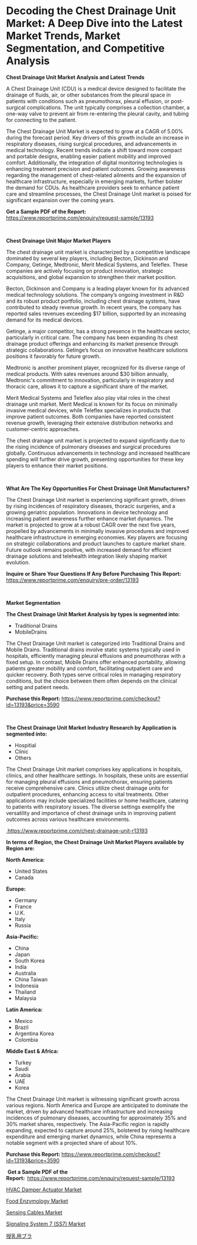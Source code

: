 <p><h1>Decoding the Chest Drainage Unit Market: A Deep Dive into the Latest Market Trends, Market Segmentation, and Competitive Analysis</h1></p><p><strong>Chest Drainage Unit Market Analysis and Latest Trends</strong></p>
<p><p>A Chest Drainage Unit (CDU) is a medical device designed to facilitate the drainage of fluids, air, or other substances from the pleural space in patients with conditions such as pneumothorax, pleural effusion, or post-surgical complications. The unit typically comprises a collection chamber, a one-way valve to prevent air from re-entering the pleural cavity, and tubing for connecting to the patient.</p><p>The Chest Drainage Unit Market is expected to grow at a CAGR of 5.00% during the forecast period. Key drivers of this growth include an increase in respiratory diseases, rising surgical procedures, and advancements in medical technology. Recent trends indicate a shift toward more compact and portable designs, enabling easier patient mobility and improved comfort. Additionally, the integration of digital monitoring technologies is enhancing treatment precision and patient outcomes. Growing awareness regarding the management of chest-related ailments and the expansion of healthcare infrastructure, especially in emerging markets, further bolster the demand for CDUs. As healthcare providers seek to enhance patient care and streamline processes, the Chest Drainage Unit market is poised for significant expansion over the coming years.</p></p>
<p><strong>Get a Sample PDF of the Report:&nbsp;</strong> <a href="https://www.reportprime.com/enquiry/request-sample/13193">https://www.reportprime.com/enquiry/request-sample/13193</a></p>
<p>&nbsp;</p>
<p><strong>Chest Drainage Unit Major Market Players</strong></p>
<p><p>The chest drainage unit market is characterized by a competitive landscape dominated by several key players, including Becton, Dickinson and Company, Getinge, Medtronic, Merit Medical Systems, and Teleflex. These companies are actively focusing on product innovation, strategic acquisitions, and global expansion to strengthen their market position.</p><p>Becton, Dickinson and Company is a leading player known for its advanced medical technology solutions. The company’s ongoing investment in R&D and its robust product portfolio, including chest drainage systems, have contributed to steady revenue growth. In recent years, the company has reported sales revenues exceeding $17 billion, supported by an increasing demand for its medical devices.</p><p>Getinge, a major competitor, has a strong presence in the healthcare sector, particularly in critical care. The company has been expanding its chest drainage product offerings and enhancing its market presence through strategic collaborations. Getinge’s focus on innovative healthcare solutions positions it favorably for future growth.</p><p>Medtronic is another prominent player, recognized for its diverse range of medical products. With sales revenues around $30 billion annually, Medtronic's commitment to innovation, particularly in respiratory and thoracic care, allows it to capture a significant share of the market.</p><p>Merit Medical Systems and Teleflex also play vital roles in the chest drainage unit market. Merit Medical is known for its focus on minimally invasive medical devices, while Teleflex specializes in products that improve patient outcomes. Both companies have reported consistent revenue growth, leveraging their extensive distribution networks and customer-centric approaches.</p><p>The chest drainage unit market is projected to expand significantly due to the rising incidence of pulmonary diseases and surgical procedures globally. Continuous advancements in technology and increased healthcare spending will further drive growth, presenting opportunities for these key players to enhance their market positions.</p></p>
<p>&nbsp;</p>
<p><strong>What Are The Key Opportunities For Chest Drainage Unit Manufacturers?</strong></p>
<p><p>The Chest Drainage Unit market is experiencing significant growth, driven by rising incidences of respiratory diseases, thoracic surgeries, and a growing geriatric population. Innovations in device technology and increasing patient awareness further enhance market dynamics. The market is projected to grow at a robust CAGR over the next five years, propelled by advancements in minimally invasive procedures and improved healthcare infrastructure in emerging economies. Key players are focusing on strategic collaborations and product launches to capture market share. Future outlook remains positive, with increased demand for efficient drainage solutions and telehealth integration likely shaping market evolution.</p></p>
<p><strong>Inquire or Share Your Questions If Any Before Purchasing This Report:</strong> <a href="https://www.reportprime.com/enquiry/pre-order/13193">https://www.reportprime.com/enquiry/pre-order/13193</a></p>
<p>&nbsp;</p>
<p><strong>Market Segmentation</strong></p>
<p><strong>The Chest Drainage Unit Market Analysis by types is segmented into:</strong></p>
<p><ul><li>Traditional Drains</li><li>MobileDrains</li></ul></p>
<p><p>The Chest Drainage Unit market is categorized into Traditional Drains and Mobile Drains. Traditional drains involve static systems typically used in hospitals, efficiently managing pleural effusions and pneumothorax with a fixed setup. In contrast, Mobile Drains offer enhanced portability, allowing patients greater mobility and comfort, facilitating outpatient care and quicker recovery. Both types serve critical roles in managing respiratory conditions, but the choice between them often depends on the clinical setting and patient needs.</p></p>
<p><strong>Purchase this Report:&nbsp;</strong><a href="https://www.reportprime.com/checkout?id=13193&price=3590">https://www.reportprime.com/checkout?id=13193&price=3590</a></p>
<p>&nbsp;</p>
<p><strong>The Chest Drainage Unit Market Industry Research by Application is segmented into:</strong></p>
<p><ul><li>Hospitial</li><li>Clinic</li><li>Others</li></ul></p>
<p><p>The Chest Drainage Unit market comprises key applications in hospitals, clinics, and other healthcare settings. In hospitals, these units are essential for managing pleural effusions and pneumothorax, ensuring patients receive comprehensive care. Clinics utilize chest drainage units for outpatient procedures, enhancing access to vital treatments. Other applications may include specialized facilities or home healthcare, catering to patients with respiratory issues. The diverse settings exemplify the versatility and importance of chest drainage units in improving patient outcomes across various healthcare environments.</p></p>
<p><a href="https://www.reportprime.com/chest-drainage-unit-r13193">&nbsp;https://www.reportprime.com/chest-drainage-unit-r13193</a></p>
<p><strong>In terms of Region, the Chest Drainage Unit Market Players available by Region are:</strong></p>
<p>
    <p> <strong> North America: </strong>
        <ul>
            <li>United States</li>
            <li>Canada</li>
        </ul>
        </p> 
    <p> <strong> Europe: </strong>
        <ul>
            <li>Germany</li>
            <li>France</li>
            <li>U.K.</li>
            <li>Italy</li>
            <li>Russia</li>
        </ul>
        </p> 
    <p> <strong> Asia-Pacific: </strong>
        <ul>
            <li>China</li>
            <li>Japan</li>
            <li>South Korea</li>
            <li>India</li>
            <li>Australia</li>
            <li>China Taiwan</li>
            <li>Indonesia</li>
            <li>Thailand</li>
            <li>Malaysia</li>
        </ul>
        </p> 
    <p> <strong> Latin America: </strong>
        <ul>
            <li>Mexico</li>
            <li>Brazil</li>
            <li>Argentina Korea</li>
            <li>Colombia</li>
        </ul>
        </p> 
    <p> <strong> Middle East & Africa: </strong>
        <ul>
            <li>Turkey</li>
            <li>Saudi</li>
            <li>Arabia</li>
            <li>UAE</li>
            <li>Korea</li>
        </ul>
    </p>
    </p>
<p><p>The Chest Drainage Unit market is witnessing significant growth across various regions. North America and Europe are anticipated to dominate the market, driven by advanced healthcare infrastructure and increasing incidences of pulmonary diseases, accounting for approximately 35% and 30% market shares, respectively. The Asia-Pacific region is rapidly expanding, expected to capture around 25%, bolstered by rising healthcare expenditure and emerging market dynamics, while China represents a notable segment with a projected share of about 10%.</p></p>
<p><strong>Purchase this Report: </strong><a href="https://www.reportprime.com/checkout?id=13193&price=3590">https://www.reportprime.com/checkout?id=13193&price=3590</a></p>
<p>&nbsp;<strong>Get a Sample PDF of the Report:&nbsp;&nbsp;</strong><a href="https://www.reportprime.com/enquiry/request-sample/13193">https://www.reportprime.com/enquiry/request-sample/13193</a></p>
<p><strong></strong></p>
<p><p><a href="https://medium.com/@alicemcglynn2022/hvac-damper-actuator-market-trends-and-strategic-market-insights-2024-2031-72966d9a06f4">HVAC Damper Actuator Market</a></p><p><a href="https://www.linkedin.com/pulse/global-market-pulse-trends-growth-analysis-food-enzymology-acijf?trackingId=st912nbvRAaxocEkRboFpw%3D%3D">Food Enzymology Market</a></p><p><a href="https://medium.com/@jeancoleman732/sensing-cables-market-outlook-and-forecast-from-2024-to-2031-632d13c6bceb">Sensing Cables Market</a></p><p><a href="https://issuu.com/reportprime-2/docs/signaling-system-7-ss7-market-size-_da208d0a24ac6c">Signaling System 7 (SS7) Market</a></p><p><a href="https://medium.com/@leigh4852023/nursing-bras-market-%E3%81%AF-%E3%82%B3%E3%82%B9%E3%83%88%E7%AE%A1%E7%90%86%E3%81%A8%E5%8A%B9%E7%8E%87%E5%90%91%E4%B8%8A%E3%82%92%E5%84%AA%E5%85%88%E3%81%97%E3%81%BE%E3%81%99-%E3%81%95%E3%82%89%E3%81%AB-%E5%A0%B1%E5%91%8A%E6%9B%B8%E3%81%AF%E5%B8%82%E5%A0%B4%E3%81%AE%E9%9C%80%E8%A6%81%E9%9D%A2%E3%81%A8%E4%BE%9B%E7%B5%A6%E9%9D%A2%E3%81%AE%E4%B8%A1%E6%96%B9%E3%82%92%E3%82%AB%E3%83%90%E3%83%BC%E3%81%97%E3%81%A6%E3%81%84%E3%81%BE%E3%81%99-nursing-bras-%E5%B8%82%E5%A0%B4%E3%81%AF-2024-%E3%81%8B%E3%82%89-9-bc8cf5ac5132">授乳用ブラ</a></p></p>